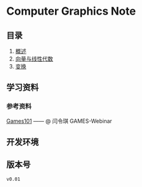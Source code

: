 # Computer Graphics Note

## 目录

1. [概述](index/overview.md)
1. [向量与线性代数](index/miscellaneousMath.md)
1. [变换](index/transform.md)

## 学习资料

### 参考资料

[Games101](https://www.bilibili.com/video/BV1X7411F744) —— @ 闫令琪 GAMES-Webinar

## 开发环境

## 版本号

`v0.01`
